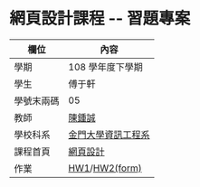 # 網頁設計課程 -- 習題專案

欄位 | 內容
-----|--------
學期 | 108 學年度下學期
學生 |  傅于軒
學號末兩碼 | 05
教師 | [陳鍾誠](https://misavo.com/blog/%E9%99%B3%E9%8D%BE%E8%AA%A0)
學校科系 | [金門大學資訊工程系](https://www.nqu.edu.tw/educsie/index.php)
課程首頁 | [網頁設計](https://misavo.com/blog/%E9%99%B3%E9%8D%BE%E8%AA%A0/%E8%AA%B2%E7%A8%8B/%E7%B6%B2%E9%A0%81%E8%A8%AD%E8%A8%88)
作業 | [HW1](https://fuyuhsuan.github.io/wp108b/HW1/hw1.html)/[HW2(form)](https://fuyuhsuan.github.io/wp108b/HW2/form.html)
